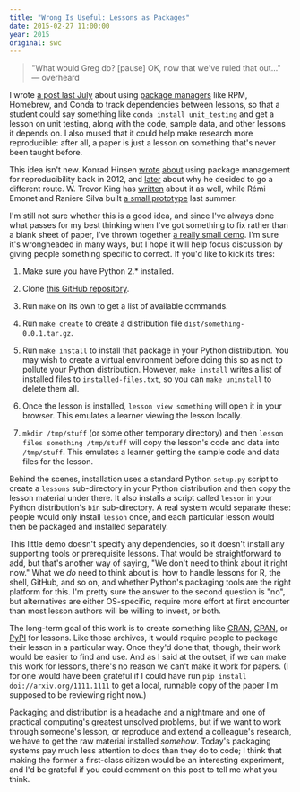 ```yaml
---
title: "Wrong Is Useful: Lessons as Packages"
date: 2015-02-27 11:00:00
year: 2015
original: swc
---
```

<blockquote>
  "What would Greg do? [pause] OK, now that we've ruled that out..."
  <br/>
  &mdash; overheard
</blockquote>
<p>
  I wrote <a href="{{site.baseurl}}/blog/2014/07/using-a-package-manager-for-lessons-and-papers.html">a post last July</a>
  about using <a href="https://en.wikipedia.org/wiki/Package_manager">package managers</a>
  like RPM, Homebrew, and Conda to track dependencies between lessons,
  so that a student could say something like <code>conda install unit_testing</code>
  and get a lesson on unit testing,
  along with the code, sample data, and other lessons it depends on.
  I also mused that it could help make research more reproducible:
  after all,
  a paper is just a lesson on something that's never been taught before.
</p>
<p>
  This idea isn't new.
  Konrad Hinsen <a href="https://khinsen.wordpress.com/2012/04/10/unifying-version-control-and-dependency-management-for-reproducible-research/">wrote</a>
  <a href="https://khinsen.wordpress.com/2012/05/14/the-nix-package-manager-in-computational-science/">about</a>
  using package management for reproducibility back in 2012,
  and <a href="https://khinsen.wordpress.com/2013/08/14/platforms-for-reproducible-research/">later</a>
  about why he decided to go a different route.
  W. Trevor King has <a href="http://blog.tremily.us/posts/Package_management/">written</a> about it as well,
  while R&eacute;mi Emonet and Raniere Silva built
  <a href="https://github.com/twitwi/lesson-manager">a small prototype</a> last summer.
</p>
<p>
  I'm still not sure whether this is a good idea,
  and since I've always done what passes for my best thinking when I've got something to fix
  rather than a blank sheet of paper,
  I've thrown together <a href="https://github.com/swcarpentry/installable-lesson-demo-01">a really small demo</a>.
  I'm sure it's wrongheaded in many ways,
  but I hope it will help focus discussion by giving people something specific to correct.
  If you'd like to kick its tires:
</p>
<ol>
  <li>
    <p>
      Make sure you have Python 2.* installed.
    </p>
  </li>
  <li>
    <p>
      Clone <a href="https://github.com/swcarpentry/installable-lesson-demo-01">this GitHub repository</a>.
    </p>
  </li>
  <li>
    <p>
      Run <code>make</code> on its own to get a list of available commands.
    </p>
  </li>
  <li>
    <p>
      Run <code>make create</code> to create a distribution file <code>dist/something-0.0.1.tar.gz</code>.
    </p>
  </li>
  <li>
    <p>
      Run <code>make install</code> to install that package in your Python distribution.
      You may wish to create a virtual environment before doing this
      so as not to pollute your Python distribution.
      However,
      <code>make install</code> writes a list of installed files to <code>installed-files.txt</code>,
      so you can <code>make uninstall</code> to delete them all.
    </p>
  </li>
  <li>
    <p>
      Once the lesson is installed,
      <code>lesson view something</code> will open it in your browser.
      This emulates a learner viewing the lesson locally.
    </p>
  </li>
  <li>
    <p>
      <code>mkdir /tmp/stuff</code> (or some other temporary directory)
      and then <code>lesson files something /tmp/stuff</code>
      will copy the lesson's code and data into <code>/tmp/stuff</code>.
      This emulates a learner getting the sample code and data files for the lesson.
    </p>
  </li>
</ol>
<p>
  Behind the scenes,
  installation uses a standard Python <code>setup.py</code> script
  to create a <code>lessons</code> sub-directory in your Python distribution
  and then copy the lesson material under there.
  It also installs a script called <code>lesson</code> in
  your Python distribution's <code>bin</code> sub-directory.
  A real system would separate these:
  people would only install <code>lesson</code> once,
  and each particular lesson would then be packaged and installed separately.
</p>
<p>
  This little demo doesn't specify any dependencies,
  so it doesn't install any supporting tools or prerequisite lessons.
  That would be straightforward to add,
  but that's another way of saying,
  "We don't need to think about it right now."
  What we <em>do</em> need to think about is:
  how to handle lessons for R, the shell, GitHub, and so on,
  and whether Python's packaging tools are the right platform for this.
  I'm pretty sure the answer to the second question is "no",
  but alternatives are either OS-specific,
  require more effort at first encounter than most lesson authors will be willing to invest,
  or both.
</p>
<p>
  The long-term goal of this work is to create something like
  <a href="http://cran.r-project.org/">CRAN</a>,
  <a href="http://www.cpan.org/">CPAN</a>,
  or <a href="https://pypi.python.org/pypi">PyPI</a>
  for lessons.
  Like those archives,
  it would require people to package their lesson in a particular way.
  Once they'd done that,
  though,
  their work would be easier to find and use.
  And as I said at the outset,
  if we can make this work for lessons,
  there's no reason we can't make it work for papers.
  (I for one would have been grateful if I could have run
  <code>pip install doi://arxiv.org/1111.1111</code>
  to get a local, runnable copy of the paper I'm supposed to be reviewing right now.)
</p>
<p>
  Packaging and distribution is a headache and a nightmare
  and one of practical computing's greatest unsolved problems,
  but if we want to work through someone's lesson,
  or reproduce and extend a colleague's research,
  we have to get the raw material installed <em>somehow</em>.
  Today's packaging systems pay much less attention to docs than they do to code;
  I think that making the former a first-class citizen would be an interesting experiment,
  and I'd be grateful if you could comment on this post to tell me what you think.
</p>
